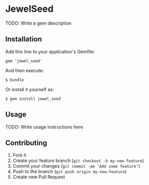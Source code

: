 # JewelSeed

TODO: Write a gem description

## Installation

Add this line to your application's Gemfile:

    gem 'jewel_seed'

And then execute:

    $ bundle

Or install it yourself as:

    $ gem install jewel_seed

## Usage

TODO: Write usage instructions here

## Contributing

1. Fork it
2. Create your feature branch (`git checkout -b my-new-feature`)
3. Commit your changes (`git commit -am 'Add some feature'`)
4. Push to the branch (`git push origin my-new-feature`)
5. Create new Pull Request
